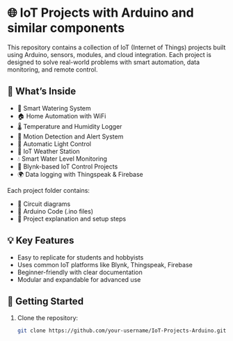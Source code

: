 # 🌐 IoT Projects with Arduino and similar components

This repository contains a collection of IoT (Internet of Things) projects built using Arduino, sensors, modules, and cloud integration. Each project is designed to solve real-world problems with smart automation, data monitoring, and remote control.

## 🔧 What’s Inside

- 📡 Smart Watering System
- 🏠 Home Automation with WiFi
- 🌡️ Temperature and Humidity Logger
- 🚨 Motion Detection and Alert System
- 🔆 Automatic Light Control
- 📶 IoT Weather Station
- 💧 Smart Water Level Monitoring
- 📲 Blynk-based IoT Control Projects
- 🌍 Data logging with Thingspeak & Firebase

Each project folder contains:
- 📁 Circuit diagrams
- 🔌 Arduino Code (.ino files)
- 📝 Project explanation and setup steps

## 💡 Key Features

- Easy to replicate for students and hobbyists
- Uses common IoT platforms like Blynk, Thingspeak, Firebase
- Beginner-friendly with clear documentation
- Modular and expandable for advanced use

## 🚀 Getting Started

1. Clone the repository:
   ```bash
   git clone https://github.com/your-username/IoT-Projects-Arduino.git
